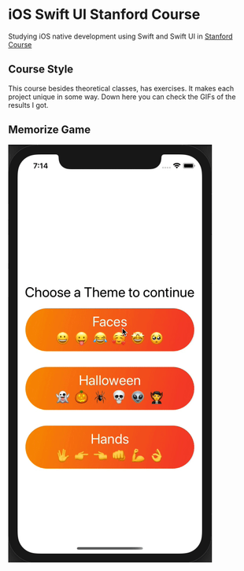 # iOS Swift UI Stanford Course

Studying iOS native development using Swift and Swift UI in [Stanford Course](https://cs193p.sites.stanford.edu/)

## Course Style

This course besides theoretical classes, has exercises. It makes each project unique in some way. Down here you can check the GIFs of the results I got.

## Memorize Game
![](Memorize.gif)
